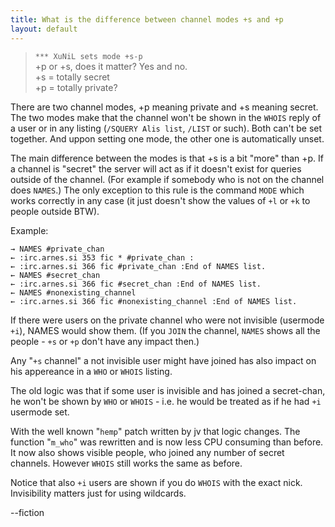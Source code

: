 ```yaml
---
title: What is the difference between channel modes +s and +p
layout: default
---
```

> `*** XuNiL sets mode +s-p`  
> +p or +s, does it matter? Yes and no.  
> +s = totally secret  
> +p = totally private?

There are two channel modes, +p meaning private and +s meaning secret.
The two modes make that the channel won't be shown in the `WHOIS` reply of a user
or in any listing (`/SQUERY Alis list`, `/LIST` or such).
Both can't be set together. And uppon setting one mode, the other one
is automatically unset.

The main difference between the modes is that +s is a bit "more" than +p. If a
channel is "secret" the server will act as if it doesn't exist for queries
outside of the channel. (For example if somebody who is
not on the channel does `NAMES`.) The only exception to this rule is the command
`MODE` which works correctly in any case (it just doesn't show the values of
`+l` or `+k` to people outside BTW).

Example:

	→ NAMES #private_chan
	← :irc.arnes.si 353 fic * #private_chan :
	← :irc.arnes.si 366 fic #private_chan :End of NAMES list.
	← NAMES #secret_chan
	← :irc.arnes.si 366 fic #secret_chan :End of NAMES list.
	← NAMES #nonexisting_channel
	← :irc.arnes.si 366 fic #nonexisting_channel :End of NAMES list.

If there were users on the private channel who were not invisible (usermode
`+i`), NAMES would show them. (If you `JOIN` the channel, `NAMES` shows all the
people - `+s` or `+p` don't have any impact then.)


Any "`+s` channel" a not invisible user might have joined has also impact on his
appereance in a `WHO` or `WHOIS` listing.

The old logic was that if some user is invisible and has joined a secret-chan,
he won't be shown by `WHO` or `WHOIS` - i.e. he would be treated as if he had
`+i` usermode set.

With the well known "`hemp`" patch written by jv that logic changes. The
function "`m_who`" was rewritten and is now less CPU consuming than before. It
now also shows visible people, who joined any number of secret channels. However
`WHOIS` still works the same as before.

Notice that also `+i` users are shown if you do `WHOIS` with the exact nick.
Invisibility matters just for using wildcards.

--fiction
